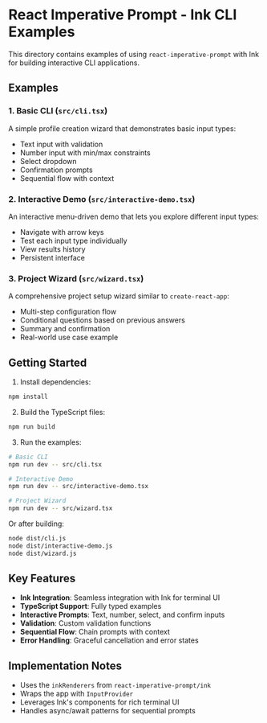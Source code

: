 # React Imperative Prompt - Ink CLI Examples

This directory contains examples of using `react-imperative-prompt` with Ink for building interactive CLI applications.

## Examples

### 1. Basic CLI (`src/cli.tsx`)
A simple profile creation wizard that demonstrates basic input types:
- Text input with validation
- Number input with min/max constraints
- Select dropdown
- Confirmation prompts
- Sequential flow with context

### 2. Interactive Demo (`src/interactive-demo.tsx`)
An interactive menu-driven demo that lets you explore different input types:
- Navigate with arrow keys
- Test each input type individually
- View results history
- Persistent interface

### 3. Project Wizard (`src/wizard.tsx`)
A comprehensive project setup wizard similar to `create-react-app`:
- Multi-step configuration flow
- Conditional questions based on previous answers
- Summary and confirmation
- Real-world use case example

## Getting Started

1. Install dependencies:
```bash
npm install
```

2. Build the TypeScript files:
```bash
npm run build
```

3. Run the examples:

```bash
# Basic CLI
npm run dev -- src/cli.tsx

# Interactive Demo
npm run dev -- src/interactive-demo.tsx

# Project Wizard
npm run dev -- src/wizard.tsx
```

Or after building:
```bash
node dist/cli.js
node dist/interactive-demo.js
node dist/wizard.js
```

## Key Features

- **Ink Integration**: Seamless integration with Ink for terminal UI
- **TypeScript Support**: Fully typed examples
- **Interactive Prompts**: Text, number, select, and confirm inputs
- **Validation**: Custom validation functions
- **Sequential Flow**: Chain prompts with context
- **Error Handling**: Graceful cancellation and error states

## Implementation Notes

- Uses the `inkRenderers` from `react-imperative-prompt/ink`
- Wraps the app with `InputProvider` 
- Leverages Ink's components for rich terminal UI
- Handles async/await patterns for sequential prompts